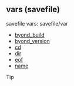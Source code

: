 ## vars (savefile)


savefile vars:
savefile/var
+   [byond_build](/ref/savefile/var/byond_build.md) 
+   [byond_version](/ref/savefile/var/byond_version.md) 
+   [cd](/ref/savefile/var/cd.md) 
+   [dir](/ref/savefile/var/dir.md) 
+   [eof](/ref/savefile/var/eof.md) 
+   [name](/ref/savefile/var/name.md) 

> [!TIP] 
> 